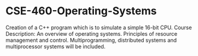 # CSE-460-Operating-Systems
Creation of a C++ program which is to simulate a simple 16-bit CPU. Course Description: An overview of operating systems. Principles of resource management and control. Multiprogramming, distributed systems and multiprocessor systems will be included.
